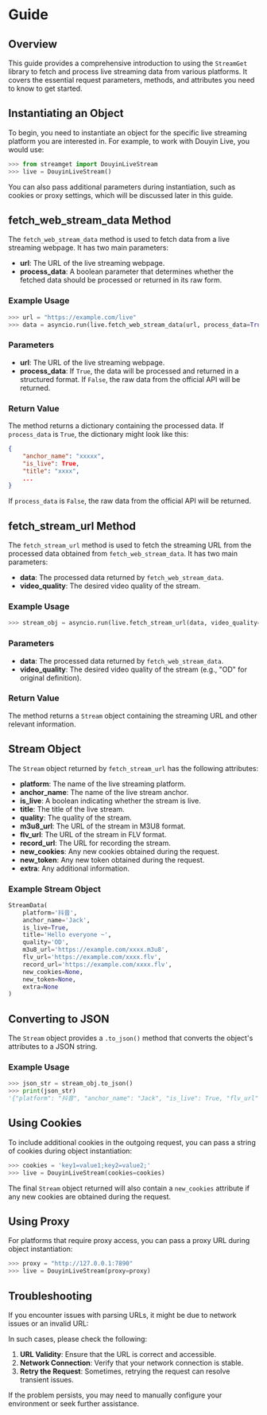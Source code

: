 # Guide

## Overview

This guide provides a comprehensive introduction to using the `StreamGet` library to fetch and process live streaming data from various platforms. It covers the essential request parameters, methods, and attributes you need to know to get started.

## Instantiating an Object

To begin, you need to instantiate an object for the specific live streaming platform you are interested in. For example, to work with Douyin Live, you would use:

```python
>>> from streamget import DouyinLiveStream
>>> live = DouyinLiveStream()
```

You can also pass additional parameters during instantiation, such as cookies or proxy settings, which will be discussed later in this guide.

## fetch_web_stream_data Method

The `fetch_web_stream_data` method is used to fetch data from a live streaming webpage. It has two main parameters:

- **url**: The URL of the live streaming webpage.
- **process_data**: A boolean parameter that determines whether the fetched data should be processed or returned in its raw form.

### Example Usage

```python
>>> url = "https://example.com/live"
>>> data = asyncio.run(live.fetch_web_stream_data(url, process_data=True))
```

### Parameters

- **url**: The URL of the live streaming webpage.
- **process_data**: If `True`, the data will be processed and returned in a structured format. If `False`, the raw data from the official API will be returned.

### Return Value

The method returns a dictionary containing the processed data. If `process_data` is `True`, the dictionary might look like this:

```json
{
    "anchor_name": "xxxxx",
    "is_live": True,
    "title": "xxxx",
    ...
}
```

If `process_data` is `False`, the raw data from the official API will be returned.

## fetch_stream_url Method

The `fetch_stream_url` method is used to fetch the streaming URL from the processed data obtained from `fetch_web_stream_data`. It has two main parameters:

- **data**: The processed data returned by `fetch_web_stream_data`.
- **video_quality**: The desired video quality of the stream.

### Example Usage

```python
>>> stream_obj = asyncio.run(live.fetch_stream_url(data, video_quality="OD"))
```

### Parameters

- **data**: The processed data returned by `fetch_web_stream_data`.
- **video_quality**: The desired video quality of the stream (e.g., "OD" for original definition).

### Return Value

The method returns a `Stream` object containing the streaming URL and other relevant information.

## Stream Object

The `Stream` object returned by `fetch_stream_url` has the following attributes:

- **platform**: The name of the live streaming platform.
- **anchor_name**: The name of the live stream anchor.
- **is_live**: A boolean indicating whether the stream is live.
- **title**: The title of the live stream.
- **quality**: The quality of the stream.
- **m3u8_url**: The URL of the stream in M3U8 format.
- **flv_url**: The URL of the stream in FLV format.
- **record_url**: The URL for recording the stream.
- **new_cookies**: Any new cookies obtained during the request.
- **new_token**: Any new token obtained during the request.
- **extra**: Any additional information.

### Example Stream Object

```python
StreamData(
    platform='抖音',
    anchor_name='Jack',
    is_live=True,
    title='Hello everyone ~',
    quality='OD',
    m3u8_url='https://example.com/xxxx.m3u8',
    flv_url='https://example.com/xxxx.flv',
    record_url='https://example.com/xxxx.flv',
    new_cookies=None,
    new_token=None,
    extra=None
)
```

## Converting to JSON

The `Stream` object provides a `.to_json()` method that converts the object's attributes to a JSON string.

### Example Usage

```python
>>> json_str = stream_obj.to_json()
>>> print(json_str)
'{"platform": "抖音", "anchor_name": "Jack", "is_live": True, "flv_url": "https://example.com/xxxx.flv", "m3u8_url": "https://example.com/xxxx.m3u8" ...}'
```

## Using Cookies

To include additional cookies in the outgoing request, you can pass a string of cookies during object instantiation:

```python
>>> cookies = 'key1=value1;key2=value2;'
>>> live = DouyinLiveStream(cookies=cookies)
```

The final `Stream` object returned will also contain a `new_cookies` attribute if any new cookies are obtained during the request.

## Using Proxy

For platforms that require proxy access, you can pass a proxy URL during object instantiation:

```python
>>> proxy = "http://127.0.0.1:7890"
>>> live = DouyinLiveStream(proxy=proxy)
```

## Troubleshooting

If you encounter issues with parsing URLs,  it might be due to network issues or an invalid URL:

In such cases, please check the following:

1. **URL Validity**: Ensure that the URL is correct and accessible.
2. **Network Connection**: Verify that your network connection is stable.
3. **Retry the Request**: Sometimes, retrying the request can resolve transient issues.

If the problem persists, you may need to manually configure your environment or seek further assistance.

